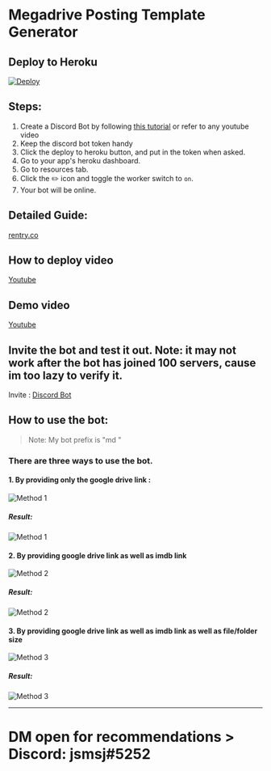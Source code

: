 # Megadrive Posting Template Generator

## Deploy to Heroku

[![Deploy](https://www.herokucdn.com/deploy/button.svg)](https://heroku.com/deploy)

## Steps:
1. Create a Discord Bot by following [this tutorial](https://discordpy.readthedocs.io/en/stable/discord.html) or refer to any youtube video
2. Keep the discord bot token handy
3. Click the deploy to heroku button, and put in the token when asked.
4. Go to your app's heroku dashboard.
5. Go to resources tab.
6. Click the ✏️ icon and toggle the worker switch to `on`.
7. Your bot will be online.

## Detailed Guide:

[rentry.co](https://rentry.co/t9zes)

## How to deploy video

[Youtube](https://www.youtube.com/watch?v=58Bju0FhMVM)

## Demo video

[Youtube](https://www.youtube.com/watch?v=xWLtVbciaNk)

## Invite the bot and test it out. Note: it may not work after the bot has joined 100 servers, cause im too lazy to verify it.

Invite : [Discord Bot](https://discord.com/api/oauth2/authorize?client_id=918110908734119958&permissions=274878188544&scope=bot)

## How to use the bot:
> Note: My bot prefix is "md "

### There are three ways to use the bot.

#### **1. By providing only the google drive link :**
![Method 1](https://i.imgur.com/y3skcR0.png "Method 1")
##### Result:
![Method 1](https://i.imgur.com/7SbV2b4.png "Method 1")

#### **2. By providing google drive link as well as imdb link**
![Method 2](https://i.imgur.com/nc9oR4R.png "Method 2")
##### Result:
![Method 2](https://i.imgur.com/nW6YMon.png "Method 2")

#### **3. By providing google drive link as well as imdb link as well as file/folder size**
![Method 3](https://i.imgur.com/Tms5m6D.png "Method 3")
##### Result:
![Method 3](https://i.imgur.com/8o5eo9c.png "Method 3")

------------

# DM open for recommendations > Discord: jsmsj#5252